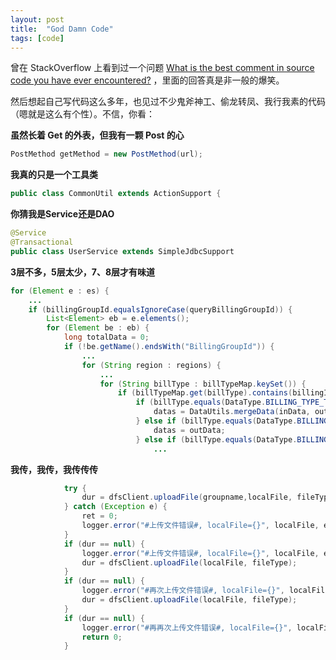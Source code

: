 ```yaml
---
layout: post
title:  "God Damn Code"
tags: [code]
---
```


曾在 StackOverflow 上看到过一个问题 [What is the best comment in source code you have ever encountered?](http://stackoverflow.com/questions/184618/what-is-the-best-comment-in-source-code-you-have-ever-encountered) ，里面的回答真是非一般的爆笑。

然后想起自己写代码这么多年，也见过不少鬼斧神工、偷龙转凤、我行我素的代码（嗯就是这么有个性）。不信，你看：

**虽然长着 Get 的外表，但我有一颗 Post 的心**

```java
PostMethod getMethod = new PostMethod(url);
```

**我真的只是一个工具类**

```java
public class CommonUtil extends ActionSupport {
```

**你猜我是Service还是DAO**

```java
@Service
@Transactional
public class UserService extends SimpleJdbcSupport
```

**3层不多，5层太少，7、8层才有味道**

```java
for (Element e : es) {
    ...
    if (billingGroupId.equalsIgnoreCase(queryBillingGroupId)) {
        List<Element> eb = e.elements();
        for (Element be : eb) {
            long totalData = 0;
            if (!be.getName().endsWith("BillingGroupId")) {
                ...
                for (String region : regions) {
                    ...
                    for (String billType : billTypeMap.keySet()) {
                        if (billTypeMap.get(billType).contains(billingId)) {
                            if (billType.equals(DataType.BILLING_TYPE_TOTAL)) {
                                datas = DataUtils.mergeData(inData, outData);
                            } else if (billType.equals(DataType.BILLING_TYPE_OUT)) {
                                datas = outData;
                            } else if (billType.equals(DataType.BILLING_TYPE_IN)) {
                                ...
```

**我传，我传，我传传传**

```java
            try {
                dur = dfsClient.uploadFile(groupname,localFile, fileType);
            } catch (Exception e) {
                ret = 0;
                logger.error("#上传文件错误#, localFile={}", localFile, e);
            }
            if (dur == null) {
                logger.error("#上传文件错误#, localFile={}", localFile, e);
                dur = dfsClient.uploadFile(localFile, fileType);
            }
            if (dur == null) {
                logger.error("#再次上传文件错误#, localFile={}", localFile, e);
                dur = dfsClient.uploadFile(localFile, fileType);
            }
            if (dur == null) {
                logger.error("#再再次上传文件错误#, localFile={}", localFile, e);
                return 0;
            }
```
